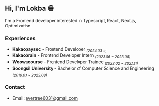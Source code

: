 ## Hi, I'm Lokba 😁
I'm a Frontend developer interested in Typescript, React, Next.js, Optimization.

### Experiences
- <b>Kakaopaysec</b> - Frontend Developer <i><sub>(2024.03 ~)</sub></i>
- <b>Kakaobrain</b> - Frontend Developer Intern <i><sub>(2023.06 ~ 2023.08)</sub></i>
- <b>Woowacourse</b> - Frontend Developer Trainee <i><sub>(2022.02 ~ 2022.11)</sub></i>
- <b>Soongsil University</b> - Bachelor of Computer Science and Engineering <i><sub>(2016.03 ~ 2023.08)</sub></i>

### Contact
- Email: evertree6031@gmail.com
